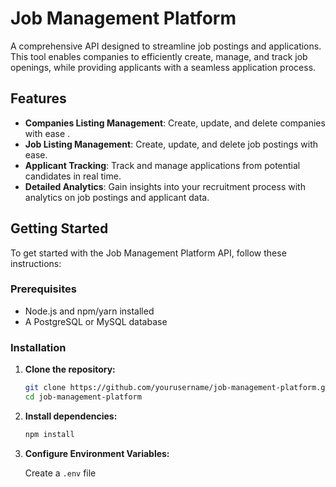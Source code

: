 # Job Management Platform

A comprehensive API designed to streamline job postings and applications. This tool enables companies to efficiently create, manage, and track job openings, while providing applicants with a seamless application process.

## Features

- **Companies Listing Management**: Create, update, and delete companies with ease .
- **Job Listing Management**: Create, update, and delete job postings with ease.
- **Applicant Tracking**: Track and manage applications from potential candidates in real time.
- **Detailed Analytics**: Gain insights into your recruitment process with analytics on job postings and applicant data.

## Getting Started

To get started with the Job Management Platform API, follow these instructions:

### Prerequisites

- Node.js and npm/yarn installed
- A PostgreSQL or MySQL database

### Installation

1. **Clone the repository:**

   ```bash
   git clone https://github.com/yourusername/job-management-platform.git
   cd job-management-platform
   ```

2. **Install dependencies:**

   ```bash
   npm install
   ```

3. **Configure Environment Variables:**

   Create a `.env` file
